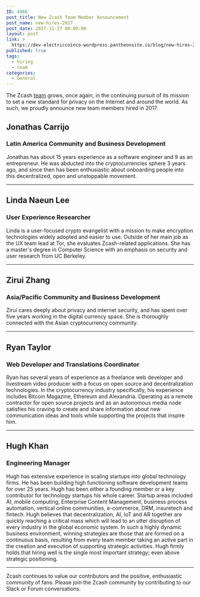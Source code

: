 ```yaml
---
ID: 4986
post_title: New Zcash Team Member Announcement
post_name: new-hires-2017
post_date: 2017-11-27 00:00:00
layout: post
link: >
  https://dev-electriccoinco-wordpress.pantheonsite.io/blog/new-hires-2017/
published: true
tags:
  - hiring
  - team
categories:
  - General
---
```

<p>The Zcash <a class="reference external" href="https://z.cash/team.html">team</a> grows, once again, in the continuing pursuit of its mission to set a new standard for privacy on the Internet and around the world. As such, we proudly announce new team members hired in 2017.</p>
<div id="jonathas-carrijo" class="new-hire-post section">
<h2>Jonathas Carrijo</h2>
<div id="latin-america-community-and-business-development" class="section">
<h3>Latin America Community and Business Development</h3>
<p>Jonathas has about 15 years experience as a software engineer and 9 as an entrepreneur. He was abducted into the cryptocurrencies sphere 3 years ago, and since then has been enthusiastic about onboarding people into this decentralized, open and unstoppable movement.</p>
</div>
</div>
<hr class="docutils" />
<div id="linda-naeun-lee" class="new-hire-post section">
<h2>Linda Naeun Lee</h2>
<div id="user-experience-researcher" class="section">
<h3>User Experience Researcher</h3>
<p>Linda is a user-focused crypto evangelist with a mission to make encryption technologies widely adopted and easier to use. Outside of her main job as the UX team lead at Tor, she evaluates Zcash-related applications. She has a master's degree in Computer Science with an emphasis on security and user research from UC Berkeley.</p>
</div>
</div>
<hr class="docutils" />
<div id="zirui-zhang" class="new-hire-post section">
<h2>Zirui Zhang</h2>
<div id="asia-pacific-community-and-business-development" class="section">
<h3>Asia/Pacific Community and Business Development</h3>
<p>Zirui cares deeply about privacy and internet security, and has spent over five years working in the digital currency space. She is thoroughly connected with the Asian cryptocurrency community.</p>
</div>
</div>
<hr class="docutils" />
<div id="ryan-taylor" class="new-hire-post section">
<h2>Ryan Taylor</h2>
<div id="web-developer-and-translations-coordinator" class="section">
<h3>Web Developer and Translations Coordinator</h3>
<p>Ryan has several years of experience as a freelance web developer and livestream video producer with a focus on open source and decentralization technologies. In the cryptocurrency industry specifically, his experience includes Bitcoin Magazine, Ethereum and Alexandria. Operating as a remote contractor for open source projects and as an autonomous media node satisfies his craving to create and share information about new communication ideas and tools while supporting the projects that inspire him.</p>
</div>
</div>
<hr class="docutils" />
<div id="hugh-khan" class="new-hire-post section">
<h2>Hugh Khan</h2>
<div id="engineering-manager" class="section">
<h3>Engineering Manager</h3>
<p>Hugh has extensive experience in scaling startups into global technology firms. He has been building high functioning software development teams for over 25 years. Hugh has been either a founding member or a key contributor for technology startups his whole career. Startup areas included AI, mobile computing, Enterprise Content Management, business process automation, vertical online communities, e-commerce, DRM, insuretech and fintech. Hugh believes that decentralization, AI, IoT and AR together are quickly reaching a critical mass which will lead to an utter disruption of every industry in the global economic system. In such a highly dynamic business environment, winning strategies are those that are formed on a continuous basis, resulting from every team member taking an active part in the creation and execution of supporting strategic activities. Hugh firmly holds that hiring well is the single most important strategy; even above strategic positioning.</p>
<hr class="docutils" />
<p>Zcash continues to value our contributors and the positive, enthusiastic community of fans. Please join the Zcash community by contributing to our Slack or Forum conversations.</p>
</div>
</div>
